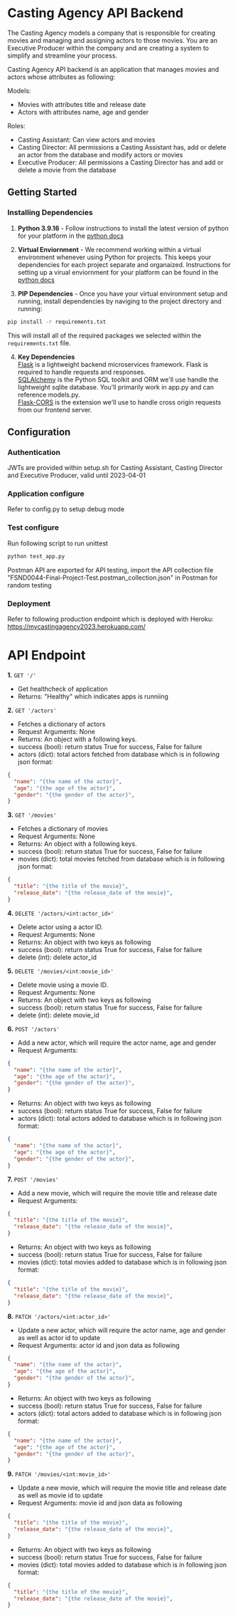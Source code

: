 # Casting Agency API Backend

The Casting Agency models a company that is responsible for creating movies and managing and assigning actors to those movies. You are an Executive Producer within the company and are creating a system to simplify and streamline your process.

Casting Agency API backend is an application that manages movies and actors whose attributes as following:

Models:
- Movies with attributes title and release date
- Actors with attributes name, age and gender

Roles:
 - Casting Assistant: Can view actors and movies
 - Casting Director: All permissions a Casting Assistant has, add or delete an actor from the database and modify actors or movies
 - Executive Producer: All permissions a Casting Director has and add or delete a movie from the database

## Getting Started

### Installing Dependencies

1. **Python 3.9.16** - Follow instructions to install the latest version of python for your platform in the [python docs](https://docs.python.org/3/using/unix.html#getting-and-installing-the-latest-version-of-python)


2. **Virtual Enviornment** - We recommend working within a virtual environment whenever using Python for projects. This keeps your dependencies for each project separate and organaized. Instructions for setting up a virual enviornment for your platform can be found in the [python docs](https://packaging.python.org/guides/installing-using-pip-and-virtual-environments/)


3. **PIP Dependencies** - Once you have your virtual environment setup and running, install dependencies by naviging to the project directory and running:
```bash
pip install -r requirements.txt
```
This will install all of the required packages we selected within the `requirements.txt` file.  


4. **Key Dependencies**  
[Flask](http://flask.pocoo.org/)  is a lightweight backend microservices framework. Flask is required to handle requests and responses.  
[SQLAlchemy](https://www.sqlalchemy.org/) is the Python SQL toolkit and ORM we'll use handle the lightweight sqlite database. You'll primarily work in app.py and can reference models.py.   
[Flask-CORS](https://flask-cors.readthedocs.io/en/latest/#) is the extension we'll use to handle cross origin requests from our frontend server.   


## Configuration

### Authentication
JWTs are provided within setup.sh for Casting Assistant, Casting Director and Executive Producer, valid until 2023-04-01

### Application configure
Refer to config.py to setup debug mode

### Test configure
Run following script to run unittest
```bash
python test_app.py
```
Postman API are exported for API testing, import the API collection file "FSND0044-Final-Project-Test.postman_collection.json" in Postman for random testing


### Deployment
Refer to following production endpoint which is deployed with Heroku: https://mycastingagency2023.herokuapp.com/


# API Endpoint

**1.** `GET '/'`
* Get healthcheck of application
* Returns: "Healthy" which indicates apps is runniing


**2.** `GET '/actors'`
* Fetches a dictionary of actors
* Request Arguments: None
* Returns: An object with a following keys.
* success (bool): return status True for success, False for failure
* actors (dict): total actors fetched from database which is in following json format:
```json
{
  "name": "{the name of the actor}",
  "age": "{the age of the actor}",
  "gender": "{the gender of the actor}",
}
```


**3.** `GET '/movies'`
* Fetches a dictionary of movies
* Request Arguments: None
* Returns: An object with a following keys.
* success (bool): return status True for success, False for failure
* movies (dict): total movies fetched from database which is in following json format:
```json
{
  "title": "{the title of the movie}",
  "release_date": "{the release_date of the movie}",
}
```


**4.** `DELETE '/actors/<int:actor_id>'`
* Delete actor using a actor ID.
* Request Arguments: None
* Returns: An object with two keys as following
* success (bool): return status True for success, False for failure
* delete (int): delete actor_id


**5.** `DELETE '/movies/<int:movie_id>'`
* Delete movie using a movie ID.
* Request Arguments: None
* Returns: An object with two keys as following
* success (bool): return status True for success, False for failure
* delete (int): delete movie_id


**6.** `POST '/actors'`
* Add a new actor, which will require the actor name, age and gender
* Request Arguments: 
```json
{
  "name": "{the name of the actor}",
  "age": "{the age of the actor}",
  "gender": "{the gender of the actor}",
}
```
* Returns: An object with two keys as following
* success (bool): return status True for success, False for failure
* actors (dict): total actors added to database which is in following json format:
```json
{
  "name": "{the name of the actor}",
  "age": "{the age of the actor}",
  "gender": "{the gender of the actor}",
}
```


**7.** `POST '/movies'`
* Add a new movie, which will require the movie title and release date
* Request Arguments: 
```json
{
  "title": "{the title of the movie}",
  "release_date": "{the release_date of the movie}",
}
```
* Returns: An object with two keys as following
* success (bool): return status True for success, False for failure
* movies (dict): total movies added to database which is in following json format:
```json
{
  "title": "{the title of the movie}",
  "release_date": "{the release_date of the movie}",
}
```


**8.** `PATCH '/actors/<int:actor_id>'`
* Update a new actor, which will require the actor name, age and gender as well as actor id to update
* Request Arguments: actor id and json data as following
```json
{
  "name": "{the name of the actor}",
  "age": "{the age of the actor}",
  "gender": "{the gender of the actor}",
}
```
* Returns: An object with two keys as following
* success (bool): return status True for success, False for failure
* actors (dict): total actors added to database which is in following json format:
```json
{
  "name": "{the name of the actor}",
  "age": "{the age of the actor}",
  "gender": "{the gender of the actor}",
}
```


**9.** `PATCH '/movies/<int:movie_id>'`
* Update a new movie, which will require the movie title and release date as well as movie id to update
* Request Arguments: movie id and json data as following
```json
{
  "title": "{the title of the movie}",
  "release_date": "{the release_date of the movie}",
}
```
* Returns: An object with two keys as following
* success (bool): return status True for success, False for failure
* movies (dict): total movies added to database which is in following json format:
```json
{
  "title": "{the title of the movie}",
  "release_date": "{the release_date of the movie}",
}
```